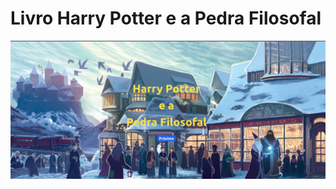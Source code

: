 # Livro Harry Potter e a Pedra Filosofal

<a href="https://hp-book-1-6w36.vercel.app/" target="_blanck"><img src="src/assets/print.png" alt="print"></a>
